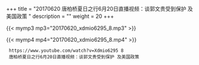 +++
title = "20170620  唐柏桥夏日之行6月20日直播视频：谈郭文贵受到保护 及美国政策 "
description = ""
weight = 20
+++

{{< mymp3 mp3="20170620_xdmio6295_8.mp3" >}}

{{< mymp4 mp4="20170620_xdmio6295_8.mp4" >}}

     https://www.youtube.com/watch?v=Xdmio6295 8 
     唐柏桥夏日之行6月20日直播视频：谈郭文贵受到保护 及美国政策 
     
